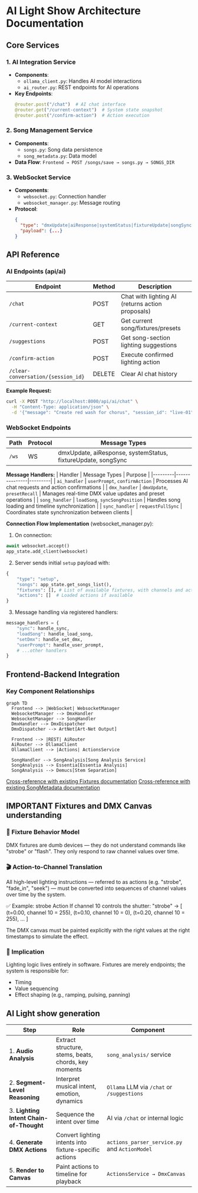 # AI Light Show Architecture Documentation

## Core Services

### 1. AI Integration Service
- **Components**: 
  - `ollama_client.py`: Handles AI model interactions
  - `ai_router.py`: REST endpoints for AI operations
- **Key Endpoints**:
  ```python
  @router.post("/chat")  # AI chat interface
  @router.get("/current-context")  # System state snapshot
  @router.post("/confirm-action")  # Action execution
  ```

### 2. Song Management Service
- **Components**:
  - `songs.py`: Song data persistence
  - `song_metadata.py`: Data model
- **Data Flow**:
  `Frontend → POST /songs/save → songs.py → SONGS_DIR`

### 3. WebSocket Service
- **Components**:
  - `websocket.py`: Connection handler
  - `websocket_manager.py`: Message routing
- **Protocol**:
  ```json
  {
    "type": "dmxUpdate|aiResponse|systemStatus|fixtureUpdate|songSync",
    "payload": {...}
  }
  ```

## API Reference

### AI Endpoints (api/ai)
| Endpoint | Method | Description |
|----------|--------|-------------|
| `/chat` | POST | Chat with lighting AI (returns action proposals) |
| `/current-context` | GET | Get current song/fixtures/presets |
| `/suggestions` | POST | Get song-section lighting suggestions |
| `/confirm-action` | POST | Execute confirmed lighting action |
| `/clear-conversation/{session_id}` | DELETE | Clear AI chat history |

**Example Request:**
```bash
curl -X POST "http://localhost:8000/api/ai/chat" \
  -H "Content-Type: application/json" \
  -d '{"message": "Create red wash for chorus", "session_id": "live-01"}'
```

### WebSocket Endpoints
| Path | Protocol | Message Types |
|------|----------|---------------|
| `/ws` | WS | dmxUpdate, aiResponse, systemStatus, fixtureUpdate, songSync |

**Message Handlers:**
| Handler | Message Types | Purpose |
|---------|---------------|---------|
| `ai_handler` | `userPrompt`, `confirmAction` | Processes AI chat requests and action confirmations |
| `dmx_handler` | `dmxUpdate`, `presetRecall` | Manages real-time DMX value updates and preset operations |
| `song_handler` | `loadSong`, `syncSongPosition` | Handles song loading and timeline synchronization |
| `sync_handler` | `requestFullSync` | Coordinates state synchronization between clients |

**Connection Flow Implementation** (websocket_manager.py):
1. On connection:
```python
await websocket.accept()
app_state.add_client(websocket)
```
2. Server sends initial `setup` payload with:
```python
{
    "type": "setup",
    "songs": app_state.get_songs_list(),
    "fixtures": [], # List of available fixtures, with channels and actions
    "actions": []  # Loaded actions if available
}
```
3. Message handling via registered handlers:
```python
message_handlers = {
    "sync": handle_sync,
    "loadSong": handle_load_song,
    "setDmx": handle_set_dmx,
    "userPrompt": handle_user_prompt,
    # ...other handlers
}
```

## Frontend-Backend Integration

### Key Component Relationships
```mermaid
graph TD
  Frontend --> |WebSocket| WebsocketManager
  WebsocketManager --> DmxHandler
  WebsocketManager --> SongHandler
  DmxHandler --> DmxDispatcher
  DmxDispatcher --> ArtNet[Art-Net Output]
  
  Frontend --> |REST| AiRouter
  AiRouter --> OllamaClient
  OllamaClient --> |Actions| ActionsService
  
  SongHandler --> SongAnalysis[Song Analysis Service]
  SongAnalysis --> Essentia[Essentia Analysis]
  SongAnalysis --> Demucs[Stem Separation]
```

[Cross-reference with existing Fixtures documentation](./File_Fixtures.md)
[Cross-reference with existing SongMetadata documentation](./File_SongMetadata.md)

## IMPORTANT Fixtures and DMX Canvas understanding

### 🔌 Fixture Behavior Model
DMX fixtures are dumb devices — they do not understand commands like "strobe" or "flash". They only respond to raw channel values over time.

### 🎬 Action-to-Channel Translation
All high-level lighting instructions — referred to as actions (e.g. "strobe", "fade_in", "seek") — must be converted into sequences of channel values over time by the system.

✅ Example: strobe Action
If channel 10 controls the shutter:
"strobe" → [
  (t=0.00, channel 10 = 255),
  (t=0.10, channel 10 = 0),
  (t=0.20, channel 10 = 255),
  ...
]

The DMX canvas must be painted explicitly with the right values at the right timestamps to simulate the effect.

### 🧱 Implication
Lighting logic lives entirely in software. Fixtures are merely endpoints; the system is responsible for:
- Timing
- Value sequencing
- Effect shaping (e.g., ramping, pulsing, panning)

## AI Light show generation

| Step                                    | Role                                                   | Component                                     |
| --------------------------------------- | ------------------------------------------------------ | --------------------------------------------- |
| 1. **Audio Analysis**                   | Extract structure, stems, beats, chords, key moments   | `song_analysis/` service                      |
| 2. **Segment-Level Reasoning**          | Interpret musical intent, emotion, dynamics            | `Ollama` LLM via `/chat` or `/suggestions`    |
| 3. **Lighting Intent Chain-of-Thought** | Sequence the intent over time                          | AI via `/chat` or internal logic              |
| 4. **Generate DMX Actions**             | Convert lighting intents into fixture-specific actions | `actions_parser_service.py` and `ActionModel` |
| 5. **Render to Canvas**                 | Paint actions to timeline for playback                 | `ActionsService → DmxCanvas`                  |
